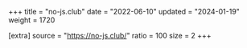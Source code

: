+++
title = "no-js.club"
date = "2022-06-10"
updated = "2024-01-19"
weight = 1720

[extra]
source = "https://no-js.club/"
ratio = 100
size = 2
+++
